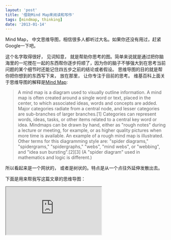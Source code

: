 ```yaml
---
layout: 'post'
title: '借助Mind Map来阅读和写作'
tags: [mindmap, thinking]
date: '2013-01-14'
---
```


Mind Map， 中文思维导图，相信很多人都听过大名。如果你还没有用过，赶紧Google一下吧。

这个名字取得很好， 见词知意， 就是帮助你思考的图。简单来说就是通过把你脑海里的一坨搅在一起的东西帮你逐步捋顺了，因为你的脑子不够强大到在思考当前问题的某个细节时还能记住四五步之前的结论或者假设。 思维导图的目的就是帮你把你想到的东西写下来， 放在那里， 让你专注于目前的思考。
维基百科上面关于思维导图的解释是[Mind Map](http://en.wikipedia.org/wiki/Mind_map):

> A mind map is a diagram used to visually outline information. A mind map is often created around a single word or text, placed in the center, to which associated ideas, words and concepts are added. Major categories radiate from a central node, and lesser categories are sub-branches of larger branches.[1] Categories can represent words, ideas, tasks, or other items related to a central key word or idea.
> Mindmaps can be drawn by hand, either as "rough notes" during a lecture or meeting, for example, or as higher quality pictures when more time is available. An example of a rough mind map is illustrated.
> Other terms for this diagramming style are: "spider diagrams," "spidergrams," "spidergraphs," "webs", "mind webs", or "webbing", and "idea sun bursting".[2][3] (A "spider diagram" used in mathematics and logic is different.)

所以看起来是一个网状的， 或者是树状的。特点是从一个点往外延伸发散出去。

下面是用来帮我写这篇文章的思维导图：

<div className="iframe-container">
  <iframe 
    src="https://app.wisemapping.com/c/maps/93628/embed?zoom=1"
    style={{
      width: '100%',
      height: '400px',
      border: '1px solid black',
      borderRadius: '4px',
      marginBottom: '1rem'
    }}
    title="Article Mindmap"
  />
</div>

大概知道了什么是思维导图， 相信不用太多学习就知道怎么画了。 无非是选择你要思考或解决的问题作为中心点， 先把第一层相关的因素都列出来， 比如问题的前提条件， 假设， 结论，可能的解决方案等。 第二步对第一步每个因素进行分解，进入更细节的思考， 比如举例子， 列论据，pros and cons分析等等。 这个过程其实在中小学学习写作文的时候可能用过，当时的叫法是列提纲。 本质上类似， 都上帮助你思考的工具， 不必太拘泥于形式。 所以最直接的方式就是用纸笔。

当然我们已经进入电脑时代，讲究什么都需要无纸化，电子化。如果能够用计算机软件辅助我们来做这件事那最好不过了。 维基百科的这篇文章列出了很多受欢迎的软件以及在线服务:[List of Mind Mapping Software](http://en.wikipedia.org/wiki/List_of_mind_mapping_software). 对于我来说， 由于经常在家里和公司的电脑上进行切换， 在线服务明显是更为明智的选择。
[15 Useful Online Mind Mapping and Brainstorming Tools](http://www.tripwiremagazine.com/2011/06/online-mind-mapping-and-brainstorming-tools.html)
列出了15个受欢迎的在线服务。 起初我使用了mindmeister 的服务，他们家的服务很棒， 支持google 账号登陆， 所以也省去了注册的麻烦，而且mingmap文档是存在Google Drive 上的， 非常方便，界面漂亮。 使用起来很简单。 不幸的是没多久他们就要收费了， 而且比较贵， 专业版每个月需要$9.99 。 由于我认为mindmap不会是我使用率很高的软件，就转而寻找其他的替代方案了。

找到一个Wise Mapping 的在线服务， 虽然界面和mindmeister 稍逊，但操作也是非常简单。关键时我最看重的一点是它是在线的， 打开浏览器就能用， 还没有创建map 数量的限制。 同时它支持导入导出， 支持freemindmap 格式。 所以不用担心你被lockin到这个服务中去。 从操作界面上来看，可以用鼠标， 键盘操作， 还提供了丰富我菜单栏和各种图标供使用， 很友好。 下面是Wise Mapping 提供的一个学习指导， 在你创建帐号时系统自动帮你添加的思维导图：

<div className="iframe-container">
  <iframe 
    src="https://app.wisemapping.com/c/maps/93627/embed?zoom=1"
    style={{
      width: '100%',
      height: '400px',
      border: '1px solid black',
      borderRadius: '4px',
      marginBottom: '1rem'
    }}
    title="Wise Mapping Tutorial"
  />
</div>

想起那句谚语，

> 如果你手里有一把锤子， 所有东西看上去都像是钉子。

其实更应该是反过来，

> 如果你想钉一个钉子， 所有东西看上去都像是锤子。

当然这次我是拿着钉子找锤子的， 无意中找到mindmap这么个好锤子。 我的钉子是什么呢， 就是阅读和写作。 说是思考， 比较玄幻， 还是阅读和写作机会是天天会遇到的事情。
你读书， 总是怀着目的学习知识的。 当然这里的书不包括流行小说一类的纯娱乐读品。 要学习，总归要记笔记的。 怎么记， 学习最根本的是要了解一个东西的本质。 也就是知识结构。 知识结构用Mind map来勾勒非常合适的。 当然你也可以线性的把要点记录下来。 不过我认为mindmap更能帮助你看到东西的全貌。
关于如何用mindmap帮助我们写作， 我在前面有简单提到，就是如同我们中学作文写提纲一样。当你把提纲列出来之后， 你就会发现写作本身是件很轻松的事情了。 看， 我写这片介绍， 就是先用mindmap列出提纲。 在写的过程中基本没有本block在某个地方写不下去。 如果你有写作的欲望， 但是发现经常写着写着写不下去， 或者写跑题了， 就尝试使用mind map 列出你想写的。建议尽量列到细节，比如论证一个论点， 需要的论据1，2，3，说明某个现象，需要用到的例子，1，2，3等 都列出来。 写的时候就会非常顺畅了。

接下去如果有时间的话， 希望我能在博客里回顾一下GRE阅读分析的方法和技巧。 其实，在专业的论文阅读中，模式基本上是固定的，对于每种类型的文章， 大体的手法就那么几种， 通过练习，如果你能掌握这几种常见的模式， 读起书来就简单多了。相当于在你的脑子里很快形成一张关于文章或者书的Mind Map.

[未完待续]
